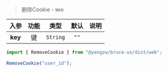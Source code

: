 > 删除Cookie - `Web`

入参|功能|类型|默认|说明
:-:|:-:|:-:|:-:|-
**key**|键|`String`|`""`

```js
import { RemoveCookie } from "@yangzw/bruce-us/dist/web";

RemoveCookie("user_id");
```